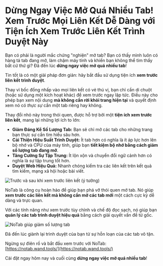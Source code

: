 # Dừng Ngay Việc Mở Quá Nhiều Tab! Xem Trước Mọi Liên Kết Dễ Dàng với Tiện Ích Xem Trước Liên Kết Trình Duyệt Này

Bạn có phải là người mắc chứng "nghiện" mở tab? Bạn có thấy mình luôn có hàng tá tab đang mở, làm chậm máy tính và khiến bạn không thể tìm thấy bất cứ thứ gì? Đã đến lúc **dừng ngay việc mở quá nhiều tab**!

Tin tốt là có một giải pháp đơn giản: hãy bắt đầu sử dụng tiện ích **xem trước liên kết trình duyệt**.

Thay vì bốc đồng nhấp vào mọi liên kết có vẻ thú vị, bạn chỉ cần di chuột (hoặc sử dụng một kích hoạt khác) để xem trước ngay lập tức. Điều này cho phép bạn xem nội dung **mà không cần rời khỏi trang hiện tại** và quyết định xem nó có *thực sự* cần một tab riêng hay không.

Thay đổi nhỏ này trong thói quen, được hỗ trợ bởi một **tiện ích xem trước liên kết**, mang lại những lợi ích to lớn:
*   **Giảm Đáng Kể Số Lượng Tab:** Bạn sẽ chỉ mở các tab cho những trang bạn thực sự cần tìm hiểu sâu hơn.
*   **Cải Thiện Hiệu Suất Trình Duyệt:** Ít tab hơn có nghĩa là ít áp lực hơn lên bộ nhớ và CPU của máy tính, giúp bạn **tiết kiệm bộ nhớ bằng cách giảm số lượng tab đang mở**.
*   **Tăng Cường Sự Tập Trung:** Ít lộn xộn và chuyển đổi ngữ cảnh hơn có nghĩa là sự tập trung tốt hơn.
*   **Duyệt Web Hiệu Quả:** Nhanh chóng kiểm tra các liên kết trên kết quả tìm kiếm, mạng xã hội hoặc bài viết.

![Trước và sau khi xem trước liên kết (ý tưởng)](images/notab1.png)

NoTab là công cụ hoàn hảo để giúp bạn phá vỡ thói quen mở tab. Nó giúp **xem trước các liên kết mà không cần mở các tab mới** một cách cực kỳ dễ dàng và trực quan.

Với các tính năng như xem trước tùy chỉnh và chế độ đọc sạch, nó giúp bạn **quản lý các tab trình duyệt hiệu quả** bằng cách giải quyết vấn đề từ gốc.

![NoTab giúp giảm số lượng tab](images/notab2.png)

Đã đến lúc giành lại trình duyệt của bạn từ sự hỗn loạn của các tab vô tận.

Ngừng sự điên rồ và bắt đầu xem trước với NoTab: [https://notab.wand.tools/](https://notab.wand.tools/)

Cài đặt ngay hôm nay và cuối cùng **dừng ngay việc mở quá nhiều tab**!
